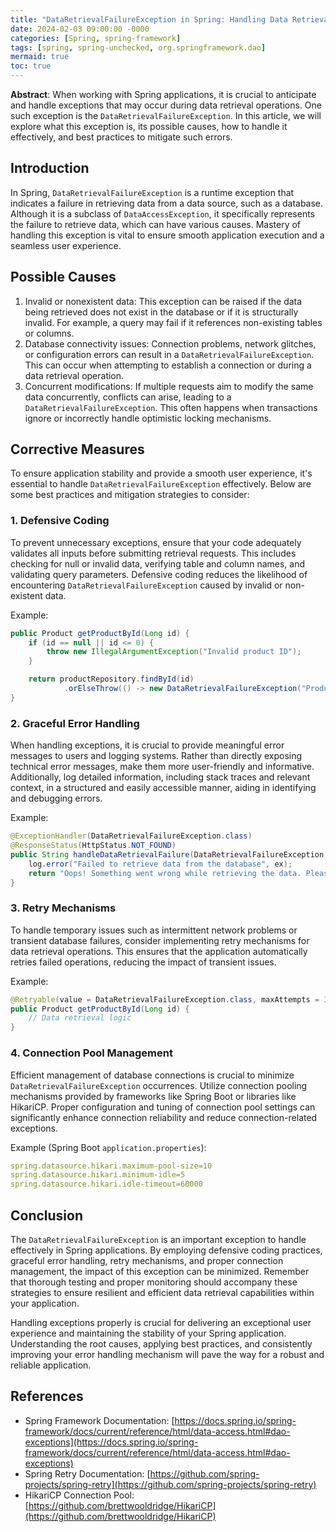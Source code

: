 ```yaml
---
title: "DataRetrievalFailureException in Spring: Handling Data Retrieval Errors"
date: 2024-02-03 09:00:00 -0000
categories: [Spring, spring-framework]
tags: [spring, spring-unchecked, org.springframework.dao]
mermaid: true
toc: true
---
```



**Abstract**: 
When working with Spring applications, it is crucial to anticipate and handle exceptions that may occur during data retrieval operations. One such exception is the `DataRetrievalFailureException`. In this article, we will explore what this exception is, its possible causes, how to handle it effectively, and best practices to mitigate such errors.

## Introduction
In Spring, `DataRetrievalFailureException` is a runtime exception that indicates a failure in retrieving data from a data source, such as a database. Although it is a subclass of `DataAccessException`, it specifically represents the failure to retrieve data, which can have various causes. Mastery of handling this exception is vital to ensure smooth application execution and a seamless user experience.

## Possible Causes
1. Invalid or nonexistent data: This exception can be raised if the data being retrieved does not exist in the database or if it is structurally invalid. For example, a query may fail if it references non-existing tables or columns.
2. Database connectivity issues: Connection problems, network glitches, or configuration errors can result in a `DataRetrievalFailureException`. This can occur when attempting to establish a connection or during a data retrieval operation.
3. Concurrent modifications: If multiple requests aim to modify the same data concurrently, conflicts can arise, leading to a `DataRetrievalFailureException`. This often happens when transactions ignore or incorrectly handle optimistic locking mechanisms.

## Corrective Measures
To ensure application stability and provide a smooth user experience, it's essential to handle `DataRetrievalFailureException` effectively. Below are some best practices and mitigation strategies to consider:

### 1. Defensive Coding
To prevent unnecessary exceptions, ensure that your code adequately validates all inputs before submitting retrieval requests. This includes checking for null or invalid data, verifying table and column names, and validating query parameters. Defensive coding reduces the likelihood of encountering `DataRetrievalFailureException` caused by invalid or non-existent data.

Example:
```java
public Product getProductById(Long id) {
    if (id == null || id <= 0) {
        throw new IllegalArgumentException("Invalid product ID");
    }

    return productRepository.findById(id)
            .orElseThrow(() -> new DataRetrievalFailureException("Product not found"));
}
```

### 2. Graceful Error Handling
When handling exceptions, it is crucial to provide meaningful error messages to users and logging systems. Rather than directly exposing technical error messages, make them more user-friendly and informative. Additionally, log detailed information, including stack traces and relevant context, in a structured and easily accessible manner, aiding in identifying and debugging errors.

Example:
```java
@ExceptionHandler(DataRetrievalFailureException.class)
@ResponseStatus(HttpStatus.NOT_FOUND)
public String handleDataRetrievalFailure(DataRetrievalFailureException ex) {
    log.error("Failed to retrieve data from the database", ex);
    return "Oops! Something went wrong while retrieving the data. Please try again later.";
}
```

### 3. Retry Mechanisms
To handle temporary issues such as intermittent network problems or transient database failures, consider implementing retry mechanisms for data retrieval operations. This ensures that the application automatically retries failed operations, reducing the impact of transient issues.

Example:
```java
@Retryable(value = DataRetrievalFailureException.class, maxAttempts = 3, backoff = @Backoff(delay = 100))
public Product getProductById(Long id) {
    // Data retrieval logic
}
```

### 4. Connection Pool Management
Efficient management of database connections is crucial to minimize `DataRetrievalFailureException` occurrences. Utilize connection pooling mechanisms provided by frameworks like Spring Boot or libraries like HikariCP. Proper configuration and tuning of connection pool settings can significantly enhance connection reliability and reduce connection-related exceptions.

Example (Spring Boot `application.properties`):
```yaml
spring.datasource.hikari.maximum-pool-size=10
spring.datasource.hikari.minimum-idle=5
spring.datasource.hikari.idle-timeout=60000
```

## Conclusion
The `DataRetrievalFailureException` is an important exception to handle effectively in Spring applications. By employing defensive coding practices, graceful error handling, retry mechanisms, and proper connection management, the impact of this exception can be minimized. Remember that thorough testing and proper monitoring should accompany these strategies to ensure resilient and efficient data retrieval capabilities within your application.

Handling exceptions properly is crucial for delivering an exceptional user experience and maintaining the stability of your Spring application. Understanding the root causes, applying best practices, and consistently improving your error handling mechanism will pave the way for a robust and reliable application.

## References
- Spring Framework Documentation: [https://docs.spring.io/spring-framework/docs/current/reference/html/data-access.html#dao-exceptions](https://docs.spring.io/spring-framework/docs/current/reference/html/data-access.html#dao-exceptions)
- Spring Retry Documentation: [https://github.com/spring-projects/spring-retry](https://github.com/spring-projects/spring-retry)
- HikariCP Connection Pool: [https://github.com/brettwooldridge/HikariCP](https://github.com/brettwooldridge/HikariCP)